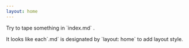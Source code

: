 ```yaml
---
layout: home
---
```

<p>Try to tape something in  `index.md` .</p>
It looks like each`.md` is designated by `layout: home`  to add layout style.
